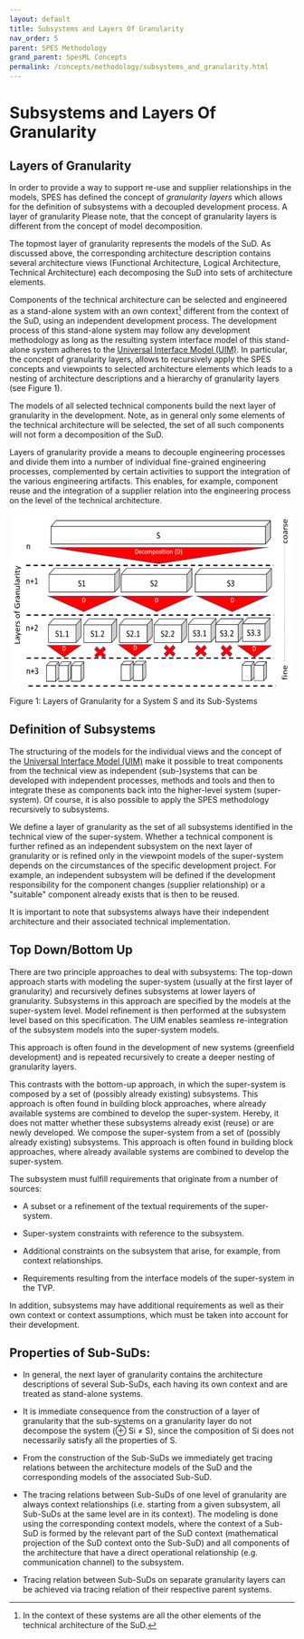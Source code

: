 ```yaml
---
layout: default
title: Subsystems and Layers Of Granularity
nav_order: 5
parent: SPES Methodology
grand_parent: SpesML Concepts
permalink: /concepts/methodology/subsystems_and_granularity.html
---
```

# Subsystems and Layers Of Granularity
## Layers of Granularity

In order to provide a way to support re-use and supplier relationships
in the models, SPES has defined the concept of *granularity layers*
which allows for the definition of subsystems with a decoupled
development process. A layer of granularity Please note, that the
concept of granularity layers is different from the concept of model
decomposition.

The topmost layer of granularity represents the models of the SuD. As
discussed above, the corresponding architecture description contains
several architecture views (Functional Architecture, Logical
Architecture, Technical Architecture) each decomposing the SuD into sets
of architecture elements.

Components of the technical architecture can be selected and engineered
as a stand-alone system with an own context[^1] different from the
context of the SuD, using an independent development process. The
development process of this stand-alone system may follow any
development methodology as long as the resulting system interface model
of this stand-alone system adheres to the 
<a href="https://spesml.github.io/concepts/modeling_framework/uim.html">
Universal Interface Model (UIM)</a>. In particular, the concept of granularity
layers, allows to recursively apply the SPES concepts and viewpoints to
selected architecture elements which leads to a nesting of architecture
descriptions and a hierarchy of granularity layers (see Figure 1).

The models of all selected technical components build the next layer of
granularity in the development. Note, as in general only some elements
of the technical architecture will be selected, the set of all such
components will not form a decomposition of the SuD.

Layers of granularity provide a means to decouple engineering processes
and divide them into a number of individual fine-grained engineering
processes, complemented by certain activities to support the integration
of the various engineering artifacts. This enables, for example,
component reuse and the integration of a supplier relation into the
engineering process on the level of the technical architecture.

<img src="./images/subsystems_and_granularity/image2.png"
style="width:6.08889in;height:3.19028in" />

Figure 1: Layers of Granularity for a System S and its Sub-Systems

## Definition of Subsystems

The structuring of the models for the individual views and the concept
of the <a href="https://spesml.github.io/concepts/modeling_framework/uim.html">
Universal Interface Model (UIM)</a> make it possible to treat components from the
technical view as independent (sub-)systems that can be developed with
independent processes, methods and tools and then to integrate these as
components back into the higher-level system (super-system). Of course,
it is also possible to apply the SPES methodology recursively to
subsystems.

We define a layer of granularity as the set of all subsystems identified
in the technical view of the super-system. Whether a technical component
is further refined as an independent subsystem on the next layer of
granularity or is refined only in the viewpoint models of the
super-system depends on the circumstances of the specific development
project. For example, an independent subsystem will be defined if the
development responsibility for the component changes (supplier
relationship) or a "suitable" component already exists that is then to
be reused.

It is important to note that subsystems always have their independent
architecture and their associated technical implementation.

## Top Down/Bottom Up

There are two principle approaches to deal with subsystems: The top-down
approach starts with modeling the super-system (usually at the first
layer of granularity) and recursively defines subsystems at lower layers
of granularity. Subsystems in this approach are specified by the models
at the super-system level. Model refinement is then performed at the
subsystem level based on this specification. The UIM enables seamless
re-integration of the subsystem models into the super-system models.

This approach is often found in the development of new systems
(greenfield development) and is repeated recursively to create a deeper
nesting of granularity layers.

This contrasts with the bottom-up approach, in which the super-system is
composed by a set of (possibly already existing) subsystems. This
approach is often found in building block approaches, where already
available systems are combined to develop the super-system. Hereby, it
does not matter whether these subsystems already exist (reuse) or are
newly developed. We compose the super-system from a set of (possibly
already existing) subsystems. This approach is often found in building
block approaches, where already available systems are combined to
develop the super-system.

The subsystem must fulfill requirements that originate from a number of
sources:

-   A subset or a refinement of the textual requirements of the
    super-system.

-   Super-system constraints with reference to the subsystem.

-   Additional constraints on the subsystem that arise, for example,
    from context relationships.

-   Requirements resulting from the interface models of the super-system
    in the TVP.

In addition, subsystems may have additional requirements as well as
their own context or context assumptions, which must be taken into
account for their development.

## Properties of Sub-SuDs:

-   In general, the next layer of granularity contains the architecture
    descriptions of several Sub-SuDs, each having its own context and
    are treated as stand-alone systems.

-   It is immediate consequence from the construction of a layer of
    granularity that the sub-systems on a granularity layer do not
    decompose the system (⊕ Si ≠ S), since the composition of Si does
    not necessarily satisfy all the properties of S.

-   From the construction of the Sub-SuDs we immediately get tracing
    relations between the architecture models of the SuD and the
    corresponding models of the associated Sub-SuD.

-   The tracing relations between Sub-SuDs of one level of granularity
    are always context relationships (i.e. starting from a given
    subsystem, all Sub-SuDs at the same level are in its context). The
    modeling is done using the corresponding context models, where the
    context of a Sub-SuD is formed by the relevant part of the SuD
    context (mathematical projection of the SuD context onto the
    Sub-SuD) and all components of the architecture that have a direct
    operational relationship (e.g. communication channel) to the
    subsystem.

-   Tracing relation between Sub-SuDs on separate granularity layers can
    be achieved via tracing relation of their respective parent systems.

[^1]: In the context of these systems are all the other elements of the
    technical architecture of the SuD. 
